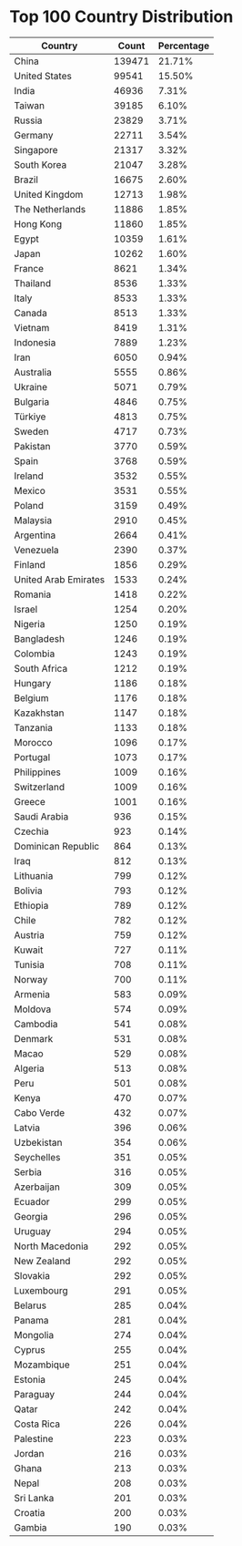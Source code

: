 # Top 100 Country Distribution
| Country | Count | Percentage |
|----|----|----|
| China | 139471 | 21.71% |
| United States | 99541 | 15.50% |
| India | 46936 | 7.31% |
| Taiwan | 39185 | 6.10% |
| Russia | 23829 | 3.71% |
| Germany | 22711 | 3.54% |
| Singapore | 21317 | 3.32% |
| South Korea | 21047 | 3.28% |
| Brazil | 16675 | 2.60% |
| United Kingdom | 12713 | 1.98% |
| The Netherlands | 11886 | 1.85% |
| Hong Kong | 11860 | 1.85% |
| Egypt | 10359 | 1.61% |
| Japan | 10262 | 1.60% |
| France | 8621 | 1.34% |
| Thailand | 8536 | 1.33% |
| Italy | 8533 | 1.33% |
| Canada | 8513 | 1.33% |
| Vietnam | 8419 | 1.31% |
| Indonesia | 7889 | 1.23% |
| Iran | 6050 | 0.94% |
| Australia | 5555 | 0.86% |
| Ukraine | 5071 | 0.79% |
| Bulgaria | 4846 | 0.75% |
| Türkiye | 4813 | 0.75% |
| Sweden | 4717 | 0.73% |
| Pakistan | 3770 | 0.59% |
| Spain | 3768 | 0.59% |
| Ireland | 3532 | 0.55% |
| Mexico | 3531 | 0.55% |
| Poland | 3159 | 0.49% |
| Malaysia | 2910 | 0.45% |
| Argentina | 2664 | 0.41% |
| Venezuela | 2390 | 0.37% |
| Finland | 1856 | 0.29% |
| United Arab Emirates | 1533 | 0.24% |
| Romania | 1418 | 0.22% |
| Israel | 1254 | 0.20% |
| Nigeria | 1250 | 0.19% |
| Bangladesh | 1246 | 0.19% |
| Colombia | 1243 | 0.19% |
| South Africa | 1212 | 0.19% |
| Hungary | 1186 | 0.18% |
| Belgium | 1176 | 0.18% |
| Kazakhstan | 1147 | 0.18% |
| Tanzania | 1133 | 0.18% |
| Morocco | 1096 | 0.17% |
| Portugal | 1073 | 0.17% |
| Philippines | 1009 | 0.16% |
| Switzerland | 1009 | 0.16% |
| Greece | 1001 | 0.16% |
| Saudi Arabia | 936 | 0.15% |
| Czechia | 923 | 0.14% |
| Dominican Republic | 864 | 0.13% |
| Iraq | 812 | 0.13% |
| Lithuania | 799 | 0.12% |
| Bolivia | 793 | 0.12% |
| Ethiopia | 789 | 0.12% |
| Chile | 782 | 0.12% |
| Austria | 759 | 0.12% |
| Kuwait | 727 | 0.11% |
| Tunisia | 708 | 0.11% |
| Norway | 700 | 0.11% |
| Armenia | 583 | 0.09% |
| Moldova | 574 | 0.09% |
| Cambodia | 541 | 0.08% |
| Denmark | 531 | 0.08% |
| Macao | 529 | 0.08% |
| Algeria | 513 | 0.08% |
| Peru | 501 | 0.08% |
| Kenya | 470 | 0.07% |
| Cabo Verde | 432 | 0.07% |
| Latvia | 396 | 0.06% |
| Uzbekistan | 354 | 0.06% |
| Seychelles | 351 | 0.05% |
| Serbia | 316 | 0.05% |
| Azerbaijan | 309 | 0.05% |
| Ecuador | 299 | 0.05% |
| Georgia | 296 | 0.05% |
| Uruguay | 294 | 0.05% |
| North Macedonia | 292 | 0.05% |
| New Zealand | 292 | 0.05% |
| Slovakia | 292 | 0.05% |
| Luxembourg | 291 | 0.05% |
| Belarus | 285 | 0.04% |
| Panama | 281 | 0.04% |
| Mongolia | 274 | 0.04% |
| Cyprus | 255 | 0.04% |
| Mozambique | 251 | 0.04% |
| Estonia | 245 | 0.04% |
| Paraguay | 244 | 0.04% |
| Qatar | 242 | 0.04% |
| Costa Rica | 226 | 0.04% |
| Palestine | 223 | 0.03% |
| Jordan | 216 | 0.03% |
| Ghana | 213 | 0.03% |
| Nepal | 208 | 0.03% |
| Sri Lanka | 201 | 0.03% |
| Croatia | 200 | 0.03% |
| Gambia | 190 | 0.03% |
